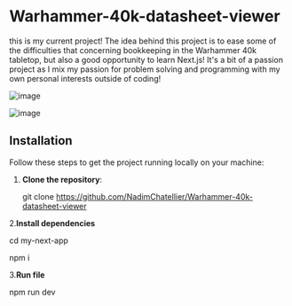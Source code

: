 # Warhammer-40k-datasheet-viewer

this is my current project! The idea behind this project is to ease some of the difficulties that concerning bookkeeping in the Warhammer 40k tabletop, but also a good opportunity to learn Next.js!
It's a bit of a passion project as I mix my passion for problem solving and programming with my own personal interests outside of coding!

![image](https://github.com/user-attachments/assets/c00d4537-9251-458b-9078-65cd22663fd3)

![image](https://github.com/user-attachments/assets/d1d7eebb-8c0a-4528-bc89-0cc50f7f67d7)

## Installation

Follow these steps to get the project running locally on your machine:

1. **Clone the repository**:

   git clone https://github.com/NadimChatellier/Warhammer-40k-datasheet-viewer
   
2.**Install dependencies**

   cd my-next-app
   
   npm i
   
3.**Run file**

   npm run dev
